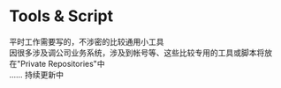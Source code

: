 # Tools & Script
平时工作需要写的，不涉密的比较通用小工具<br>
因很多涉及调公司业务系统，涉及到帐号等、这些比较专用的工具或脚本将放在"Private Repositories"中<br>
…… 持续更新中<br>
